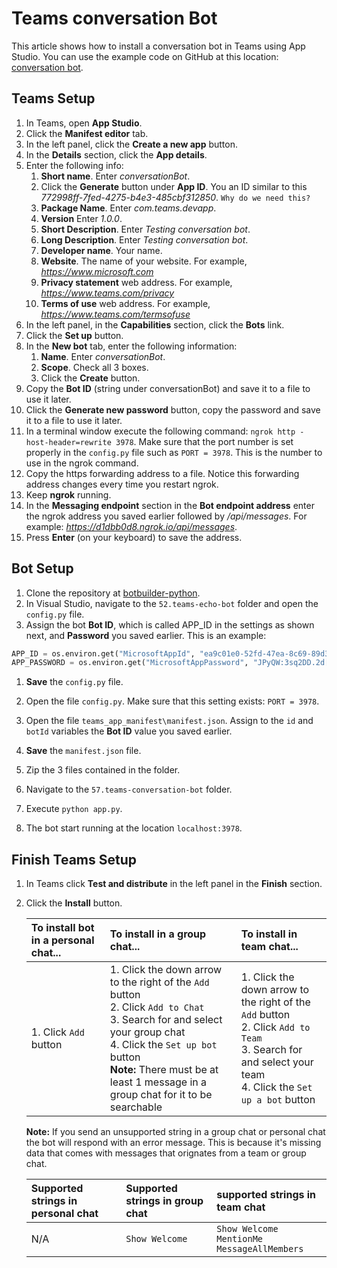 # Teams conversation Bot

This article shows how to install a conversation bot in Teams using App Studio.
You can use the example code on GitHub at this location: [conversation bot](https://github.com/microsoft/botbuilder-python/tree/josh/samples/samples/57.teams-conversation-bot).

## Teams Setup

1. In Teams, open **App Studio**. 
1. Click the **Manifest editor** tab.
1. In the left panel, click the **Create a new app** button.
1. In the **Details** section, click the **App details**.
1. Enter the following  info:
    1. **Short name**. Enter *conversationBot*.  
    1. Click the **Generate** button under **App ID**. You an ID similar to this *772998ff-7fed-4275-b4e3-485cbf312850*. `Why do we need this?`
    1. **Package Name**. Enter *com.teams.devapp*.
    1. **Version** Enter *1.0.0*.
    1. **Short Description**. Enter *Testing conversation bot*.
    1. **Long Description**. Enter *Testing conversation bot*.
    1. **Developer name**. Your name.
    1. **Website**. The name of your website. For example, *https://www.microsoft.com*
    1. **Privacy statement** web address. For example, *https://www.teams.com/privacy*
    1. **Terms of use** web address. For example, *https://www.teams.com/termsofuse*
1. In the left panel, in the **Capabilities** section, click the **Bots** link.
1. Click the **Set up** button. 
1. In the **New bot** tab, enter the following information:
    1. **Name**. Enter *conversationBot*.
    1. **Scope**. Check all 3 boxes.
    1. Click the **Create** button.
1. Copy the **Bot ID** (string under conversationBot) and save it to a file to use it later.
1. Click the **Generate new password** button, copy the password and save it to a file to use it later.
1. In a terminal window execute the following command: `ngrok http -host-header=rewrite 3978`.
Make sure that the port number is set properly in the `config.py` file such as `PORT = 3978`. This is the number to use in the ngrok command.
1. Copy the https forwarding address to a file. Notice this forwarding address changes every time you restart ngrok.  
1. Keep **ngrok** running.  
1. In the **Messaging endpoint** section in the **Bot endpoint address** enter the ngrok address you saved earlier followed by */api/messages*. For example: *https://d1dbb0d8.ngrok.io/api/messages*. 
1. Press **Enter** (on your keyboard) to save the address. 

## Bot Setup

1. Clone the repository at [botbuilder-python](https://github.com/microsoft/botbuilder-python/).
1. In Visual Studio, navigate to the `52.teams-echo-bot` folder and open the `config.py` file.
1. Assign the bot **Bot ID**, which is called APP_ID in the settings as shown next, and **Password** you saved earlier. This is an example:

```python
APP_ID = os.environ.get("MicrosoftAppId", "ea9c01e0-52fd-47ea-8c69-89d38c0e805b")
APP_PASSWORD = os.environ.get("MicrosoftAppPassword", "JPyQW:3sq2DD.2d[2:a?5L2h_/77P9E4")
```

1. **Save** the `config.py` file.

1. Open the file `config.py`. Make sure that this setting exists: `PORT = 3978`.
1. Open the file `teams_app_manifest\manifest.json`. Assign to the `id` and `botId` variables the **Bot ID** value you saved earlier.  
1. **Save** the `manifest.json` file.
1. Zip the 3 files contained in the folder.
1. Navigate to the `57.teams-conversation-bot` folder.
1. Execute `python app.py`.
1. The bot start running at the location `localhost:3978`. 

## Finish Teams Setup

1. In Teams click **Test and distribute** in the left panel in the **Finish** section.
1. Click the **Install** button.

    <table>
    <thead>
    <tr>
    <th align="left">To install bot in a personal chat...</th>
    <th align="left">To install in a group chat...</th>
    <th align="left">To install in team chat...</th>
    </tr>
    </thead>
    <tbody>
    <tr>
    <td align="left">1. Click <code>Add</code> button</td>
    <td align="left">1. Click the down arrow to the right of the <code>Add</code> button <br> 2. Click <code>Add to Chat</code> <br> 3. Search for and select your group chat <br> 4. Click the <code>Set up bot</code> button <br> <strong>Note:</strong> There must be at least 1 message in a group chat for it to be searchable</td>
    <td align="left">1. Click the down arrow to the right of the <code>Add</code> button <br> 2. Click <code>Add to Team</code> <br> 3. Search for and select your team <br> 4. Click the <code>Set up a bot</code> button</td>
    </tr>
    </tbody>
    </table>
    <p><strong>Note:</strong> If you send an unsupported string in a group chat or personal chat the bot will respond with an error message. This is because it's missing data that comes with messages that orignates from a team or group chat.</p>
    <table>
    <thead>
    <tr>
    <th align="left">Supported strings in personal chat</th>
    <th align="left">Supported strings in group chat</th>
    <th align="left">supported strings in team chat</th>
    </tr>
    </thead>
    <tbody>
    <tr>
    <td align="left">N/A</td>
    <td align="left"><code>Show Welcome</code></td>
    <td align="left"><code>Show Welcome</code> <br> <code>MentionMe</code> <br> <code>MessageAllMembers</code></td>
    </tr>
    </tbody>
    </table>

